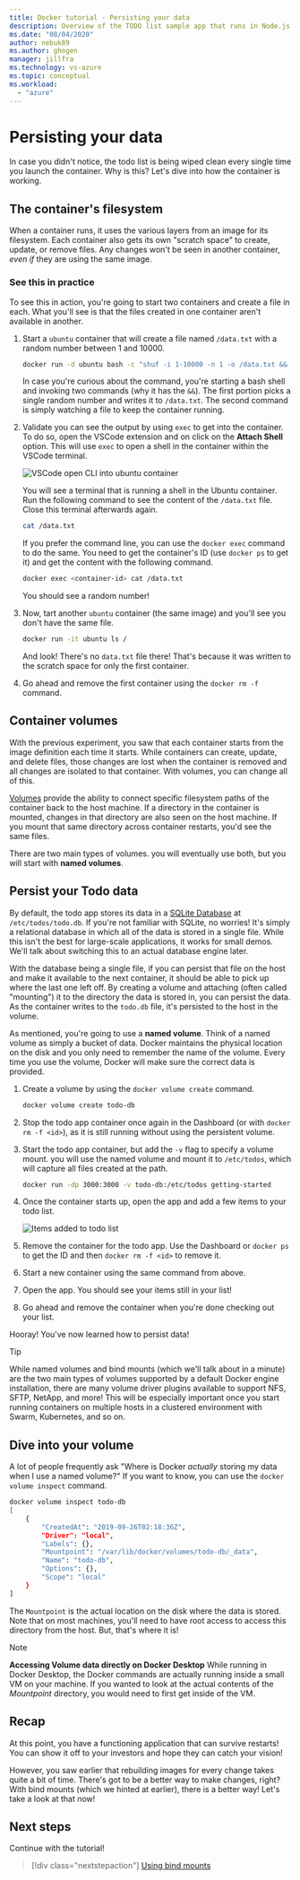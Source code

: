 ```yaml
---
title: Docker tutorial - Persisting your data
description: Overview of the TODO list sample app that runs in Node.js
ms.date: "08/04/2020"
author: nebuk89
ms.author: ghogen
manager: jillfra
ms.technology: vs-azure
ms.topic: conceptual
ms.workload:
  - "azure"
---
```

# Persisting your data

In case you didn't notice, the todo list is being wiped clean every single time you launch the container. Why is this? Let's dive into how the container is working.

## The container's filesystem

When a container runs, it uses the various layers from an image for its filesystem. Each container also gets its own "scratch space" to create, update, or remove files. Any changes won't be seen in another container, *even if* they are using the same image.

### See this in practice

To see this in action, you're going to start two containers and create a file in each. What you'll see is that the files created in one container aren't available in another.

1. Start a `ubuntu` container that will create a file named `/data.txt` with a random number between 1 and 10000.

    ```bash
    docker run -d ubuntu bash -c "shuf -i 1-10000 -n 1 -o /data.txt && tail -f /dev/null"
    ```

    In case you're curious about the command, you're starting a bash shell and invoking two commands (why it has the `&&`). The first portion picks a single random number and writes it to `/data.txt`. The second command is simply watching a file to keep the container running.

1. Validate you can see the output by using `exec` to get into the container. To do so, open the VSCode extension and on click on the **Attach Shell** option. This will use `exec` to open a shell in the container within the VSCode terminal.

    ![VSCode open CLI into ubuntu container](media/attach_shell.png)

    You will see a terminal that is running a shell in the Ubuntu container. Run the following command to see the content of the `/data.txt` file. Close this terminal afterwards again.

    ```bash
    cat /data.txt
    ```

    If you prefer the command line, you can use the `docker exec` command to do the same. You need to get the container's ID (use `docker ps` to get it) and get the content with the following command.

    ```bash
    docker exec <container-id> cat /data.txt
    ```

    You should see a random number!

1. Now, tart another `ubuntu` container (the same image) and you'll see you don't have the same file.

    ```bash
    docker run -it ubuntu ls /
    ```

    And look! There's no `data.txt` file there! That's because it was written to the scratch space for only the first container.

1. Go ahead and remove the first container using the `docker rm -f` command.

## Container volumes

With the previous experiment, you saw that each container starts from the image definition each time it starts. While containers can create, update, and delete files, those changes are lost when the container is removed and all changes are isolated to that container. With volumes, you can change all of this.

[Volumes](https://docs.docker.com/storage/volumes/) provide the ability to connect specific filesystem paths of the container back to the host machine. If a directory in the container is mounted, changes in that directory are also seen on the host machine. If you mount that same directory across container restarts, you'd see the same files.

There are two main types of volumes. you will eventually use both, but you will start with **named volumes**.

## Persist your Todo data

By default, the todo app stores its data in a [SQLite Database](https://www.sqlite.org/index.html) at `/etc/todos/todo.db`. If you're not familiar with SQLite, no worries! It's simply a relational database in which all of the data is stored in a single file. While this isn't the best for large-scale applications,
it works for small demos. We'll talk about switching this to an actual database engine later.

With the database being a single file, if you can persist that file on the host and make it available to the next container, it should be able to pick up where the last one left off. By creating a volume and attaching (often called "mounting") it to the directory the data is stored in, you can persist the data. As the container writes to the `todo.db` file, it's persisted to the host in the volume.

As mentioned, you're going to use a **named volume**. Think of a named volume as simply a bucket of data. Docker maintains the physical location on the disk and you only need to remember the name of the volume. Every time you use the volume, Docker will make sure the correct data is provided.

1. Create a volume by using the `docker volume create` command.

    ```bash
    docker volume create todo-db
    ```

1. Stop the todo app container once again in the Dashboard (or with `docker rm -f <id>`), as it is still running without using the persistent volume.

1. Start the todo app container, but add the `-v` flag to specify a volume mount. you will use the named volume and mount it to `/etc/todos`, which will capture all files created at the path.

    ```bash
    docker run -dp 3000:3000 -v todo-db:/etc/todos getting-started
    ```

1. Once the container starts up, open the app and add a few items to your todo list.

    ![Items added to todo list](media/items-added.png)

1. Remove the container for the todo app. Use the Dashboard or `docker ps` to get the ID and then `docker rm -f <id>` to remove it.

1. Start a new container using the same command from above.

1. Open the app. You should see your items still in your list!

1. Go ahead and remove the container when you're done checking out your list.

Hooray! You've now learned how to persist data!

> [!TIP]
> While named volumes and bind mounts (which we'll talk about in a minute) are the two main types of volumes supported by a default Docker engine installation, there are many volume driver plugins available to support NFS, SFTP, NetApp, and more! This will be especially important once you start running containers on multiple hosts in a clustered environment with Swarm, Kubernetes, and so on.

## Dive into your volume

A lot of people frequently ask "Where is Docker *actually* storing my data when I use a named volume?" If you want to know, you can use the `docker volume inspect` command.

```bash
docker volume inspect todo-db
[
    {
        "CreatedAt": "2019-09-26T02:18:36Z",
        "Driver": "local",
        "Labels": {},
        "Mountpoint": "/var/lib/docker/volumes/todo-db/_data",
        "Name": "todo-db",
        "Options": {},
        "Scope": "local"
    }
]
```

The `Mountpoint` is the actual location on the disk where the data is stored. Note that on most machines, you'll need to have root access to access this directory from the host. But, that's where it is!

> [!NOTE]
> **Accessing Volume data directly on Docker Desktop**
> While running in Docker Desktop, the Docker commands are actually running inside a small VM on your machine. If you wanted to look at the actual contents of the *Mountpoint* directory, you would need to first get inside of the VM.

## Recap

At this point, you have a functioning application that can survive restarts! You can show it off to your investors and hope they can catch your vision!

However, you saw earlier that rebuilding images for every change takes quite a bit of time. There's got to be a better way to make changes, right? With bind mounts (which we hinted at earlier), there is a better way! Let's take a look at that now!

## Next steps

Continue with the tutorial!

> [!div class="nextstepaction"]
> [Using bind mounts](using-bind-mounts.md)
